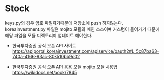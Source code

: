 # Stock

keys.py의 경우 암호 파일이기때문에 저장소에 push 하지않는다.
koreainvestment.py 파일은 mojito 모듈의 메인 소스이며 커스텀이 들어가기 때문에 해당 파일을 모듈 디렉토리에 업데이트 해야한다.

- 한국투자증권 공식 오픈 API 사이트
https://apiportal.koreainvestment.com/apiservice/oauth2#L_5c87ba63-740a-4166-93ac-803510bb9c02

- 한국투자증권 공식 오픈 API 응용 모듈 mojito 모듈 사용법
https://wikidocs.net/book/7845
